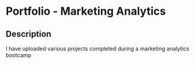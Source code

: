# Portfolio - Marketing Analytics

## Description
I have uploaded various projects completed during a marketing analytics bootcamp
